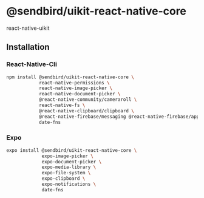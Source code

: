 # @sendbird/uikit-react-native-core

react-native-uikit

## Installation

### React-Native-Cli

```sh
npm install @sendbird/uikit-react-native-core \
            react-native-permissions \
            react-native-image-picker \
            react-native-document-picker \
            @react-native-community/cameraroll \
            react-native-fs \
            @react-native-clipboard/clipboard \
            @react-native-firebase/messaging @react-native-firebase/app \
            date-fns
```

### Expo

```sh
expo install @sendbird/uikit-react-native-core \
             expo-image-picker \
             expo-document-picker \
             expo-media-library \
             expo-file-system \
             expo-clipboard \
             expo-notifications \
             date-fns
```
